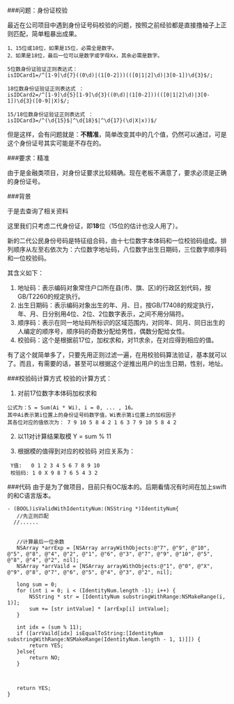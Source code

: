 ###问题：身份证校验

最近在公司项目中遇到身份证号码校验的问题，按照之前经验都是直接撸袖子上正则匹配，简单粗暴出成果。

```
1、15位或18位，如果是15位，必需全是数字。
2、如果是18位，最后一位可以是数字或字母Xx，其余必需是数字。

5位数身份证验证正则表达式：
isIDCard1=/^[1-9]\d{7}((0\d)|(1[0-2]))(([0|1|2]\d)|3[0-1])\d{3}$/; 

18位数身份证验证正则表达式 ：
isIDCard2=/^[1-9]\d{5}[1-9]\d{3}((0\d)|(1[0-2]))(([0|1|2]\d)|3[0-1])\d{3}([0-9]|X)$/;

15/18位数身份证验证正则表达式 ：
isIDCard3=/^(\d{15}$|^\d{18}$|^\d{17}(\d|X|x))$/

```

但是这样，会有问题就是：**不精准**，简单改变其中的几个值，仍然可以通过，可是这个身份证号其实可能是不存在的。

###要求：精准

由于是金融类项目，对身份证要求比较精确。现在老板不满意了，要求必须是正确的身份证号。

###背景

于是去查询了相关资料

这里我们只考虑二代身份证，即**18**位（15位的估计也没人用了）。

新的二代公民身份号码是特征组合码，由十七位数字本体码和一位校验码组成。排列顺序从左至右依次为：六位数字地址码，八位数字出生日期码，三位数字顺序码和一位校验码。

其含义如下：
 
  1. 地址码：表示编码对象常住户口所在县(市、旗、区)的行政区划代码，按GB/T2260的规定执行。
  2. 出生日期码：表示编码对象出生的年、月、日，按GB/T7408的规定执行，年、月、日分别用4位、2位、2位数字表示，之间不用分隔符。
  3. 顺序码：表示在同一地址码所标识的区域范围内，对同年、同月、同日出生的人编定的顺序号，顺序码的奇数分配给男性，偶数分配给女性。
  4. 校验码：这个是根据前17位，加权求和，对11求余，在对应得到相应的值。

有了这个就简单多了，只要先用正则过滤一遍，在用校验码算法验证，基本就可以了。而且，有需要的话，甚至可以根据这个逆推出用户的出生日期，性别，地址。

###校验码计算方式
校验的计算方式：

  1. 对前17位数字本体码加权求和
 
  ```
  公式为：S = Sum(Ai * Wi), i = 0, ... , 16。
  其中Ai表示第i位置上的身份证号码数字值，Wi表示第i位置上的加权因子
  其各位对应的值依次为： 7 9 10 5 8 4 2 1 6 3 7 9 10 5 8 4 2
 ```
  2. 以11对计算结果取模
  Y = sum % 11

  3. 根据模的值得到对应的校验码
  对应关系为：
  
  ```
   Y值:	 0 1 2 3 4 5 6 7 8 9 10
   校验码: 1 0 X 9 8 7 6 5 4 3 2
  ```
  
###代码
 由于是为了做项目，目前只有OC版本的。后期看情况有时间在加上swift的和C语言版本。
 
 ```
- (BOOL)isValidWithIdentityNum:(NSString *)IdentityNum{
    //先正则匹配
   //......
   
   
    //计算最后一位余数
    NSArray *arrExp = [NSArray arrayWithObjects:@"7", @"9", @"10", @"5", @"8", @"4", @"2", @"1", @"6", @"3", @"7", @"9", @"10", @"5", @"8", @"4", @"2", nil];
    NSArray *arrVaild = [NSArray arrayWithObjects:@"1", @"0", @"X", @"9", @"8", @"7", @"6", @"5", @"4", @"3", @"2", nil];
    
    long sum = 0;
    for (int i = 0; i < (IdentityNum.length -1); i++) {
        NSString * str = [IdentityNum substringWithRange:NSMakeRange(i, 1)];
        sum += [str intValue] * [arrExp[i] intValue];
    }
    
    int idx = (sum % 11);
    if ([arrVaild[idx] isEqualToString:[IdentityNum substringWithRange:NSMakeRange(IdentityNum.length - 1, 1)]]) {
        return YES;
    }else{
        return NO;
    }
    
    
    
    return YES;
}
 ```



